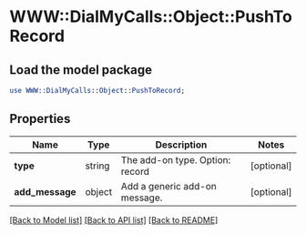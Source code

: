 # WWW::DialMyCalls::Object::PushToRecord

## Load the model package
```perl
use WWW::DialMyCalls::Object::PushToRecord;
```

## Properties
Name | Type | Description | Notes
------------ | ------------- | ------------- | -------------
**type** | string | The add-on type. Option: record | [optional] 
**add_message** | object | Add a generic add-on message. | [optional] 

[[Back to Model list]](../README.md#documentation-for-models) [[Back to API list]](../README.md#documentation-for-api-endpoints) [[Back to README]](../README.md)


